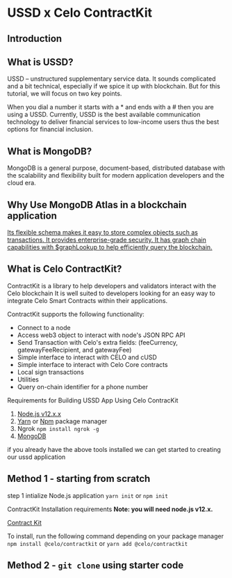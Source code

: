 # USSD x Celo ContractKit

## Introduction

## What is USSD?

USSD – unstructured supplementary service data. It sounds complicated and a bit technical, especially if we spice it up with blockchain. But for this tutorial, we will focus on two key points.

When you dial a number it starts with a * and ends with a # then you are using a USSD.
Currently, USSD is the best available communication technology to deliver financial services to low-income users thus the best options for financial inclusion.

## What is MongoDB?

MongoDB is a general purpose, document-based, distributed database with the scalability and flexibility built for modern application developers and the cloud era.

## Why Use MongoDB Atlas in a blockchain application

[Its flexible schema makes it easy to store complex objects such as transactions. It provides enterprise-grade security. It has graph chain capabilities with $graphLookup to help efficiently query the blockchain.](https://www.mongodb.com/databases/blockchain-database#:~:text=Using%20MongoDB%20Atlas%20in%20a%20blockchain&text=Its%20flexible%20schema%20makes%20it,help%20efficiently%20query%20the%20blockchain.)

## What is Celo ContractKit?

ContractKit is a library to help developers and validators interact with the Celo blockchain It is well suited to developers looking for an easy way to integrate Celo Smart Contracts within their applications.

ContractKit supports the following functionality:

- Connect to a node
- Access web3 object to interact with node's JSON RPC API
- Send Transaction with Celo's extra fields: (feeCurrency, gatewayFeeRecipient, and gatewayFee)
- Simple interface to interact with CELO and cUSD
- Simple interface to interact with Celo Core contracts
- Local sign transactions
- Utilities
- Query on-chain identifier for a phone number

Requirements for Building USSD App Using Celo ContracKit

1. [Node.js v12.x.x]()
2. [Yarn]() or [Npm]() package manager
3. Ngrok `npm install ngrok -g`
4. [MongoDB]()

if you already have the above tools installed we can get started to creating our ussd application

## Method 1 - starting from scratch

step 1 intialize Node.js application
`yarn init` or `npm init`

ContractKit Installation requirements **Note: you will need node.js v12.x.**

[Contract Kit](https://docs.celo.org/developer-guide/contractkit/setup)

To install, run the following command depending on your package manager
`npm install @celo/contractkit` or `yarn add @celo/contractkit`

[](https://africastalking.com/)
[](https://simulator.africastalking.com:1517/)

## Method 2 - `git clone` using starter code
